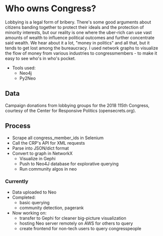 # Who owns Congress?
Lobbying is a legal form of bribery. There's some good arguments about citizens banding together to protect their ideals and the protection of minority interests, but our reality is one where the uber-rich can use vast amounts of wealth to influence political outcomes and further concentrate said wealth.
We hear about it a lot, "money in politics" and all that, but it tends to get lost among the bureaucracy. I used network graphs to visualize the flow of money from various industries to congressmembers - to make it easy to see who's in who's pocket.
- Tools used:
  - Neo4j
  - Py2Neo
## Data
Campaign donations from lobbying groups for the 2018 115th Congress, courtesy of the Center for Responsive Politics (opensecrets.org).
## Process
- Scrape all congress_member_ids in Selenium
- Call the CRP's API for XML requests
- Parse into JSON/dict format
- Convert to graph in NetworkX
  - Visualize in Gephi
  - Push to Neo4J database for explorative querying
  - Run community algos in neo

### Currently
- Data uploaded to Neo
- Completed:
  - basic querying
  - community detection, pagerank
- Now working on:
    - transfer to Gephi for cleaner big-picture visualization
    - hosting Neo server remotely on AWS for others to query
    - create frontend for non-tech users to query congresspeople
